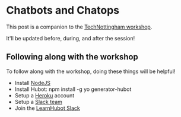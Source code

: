 # Chatbots and Chatops

This post is a companion to the [TechNottingham workshop](http://www.technottingham.com/events/2017/02/06/tech-nottingham-february-2017-joe-nash-presents-chatbots-and-chatops).

It'll be updated before, during, and after the session!

## Following along with the workshop

To follow along with the workshop, doing these things will be helpful!

- Install [NodeJS](https://nodejs.org/en/download/package-manager/)
- Install Hubot: npm install -g yo generator-hubot
- Setup a [Heroku](https://signup.heroku.com/) account
- Setup a [Slack team](https://slack.com/create)
- Join the [LearnHubot Slack](https://learnhubot.herokuapp.com/)
